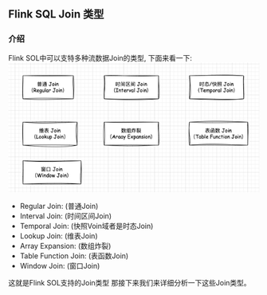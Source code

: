 ## Flink SQL Join 类型

### 介绍   
Flink SOL中可以支特多种流数据Join的类型, 下面来看一下:  
![flinksqljointype01](images/flinksqljointype01.png)
* Regular Join:    (普通Join)     
* Interval Join:   (时间区间Join)    
* Temporal Join:   (快照Voin域者是时态Join)   
* Lookup Join:     (维表Join)       
* Array Expansion: (数组炸裂)   
* Table Function Join: (表函数Join)         
* Window Join:     (窗口Join)   

这就是Flink SOL支持的Join类型 那接下来我们来详细分析一下这些Join类型。              
 































